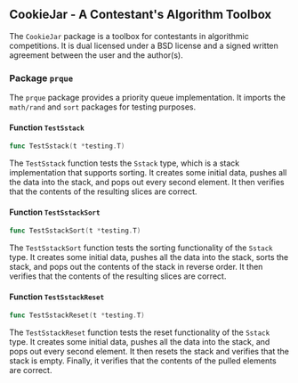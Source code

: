 ## CookieJar - A Contestant's Algorithm Toolbox

The `CookieJar` package is a toolbox for contestants in algorithmic competitions. It is dual licensed under a BSD license and a signed written agreement between the user and the author(s).

### Package `prque`

The `prque` package provides a priority queue implementation. It imports the `math/rand` and `sort` packages for testing purposes.

#### Function `TestSstack`

```go
func TestSstack(t *testing.T)
```

The `TestSstack` function tests the `Sstack` type, which is a stack implementation that supports sorting. It creates some initial data, pushes all the data into the stack, and pops out every second element. It then verifies that the contents of the resulting slices are correct.

#### Function `TestSstackSort`

```go
func TestSstackSort(t *testing.T)
```

The `TestSstackSort` function tests the sorting functionality of the `Sstack` type. It creates some initial data, pushes all the data into the stack, sorts the stack, and pops out the contents of the stack in reverse order. It then verifies that the contents of the resulting slices are correct.

#### Function `TestSstackReset`

```go
func TestSstackReset(t *testing.T)
```

The `TestSstackReset` function tests the reset functionality of the `Sstack` type. It creates some initial data, pushes all the data into the stack, and pops out every second element. It then resets the stack and verifies that the stack is empty. Finally, it verifies that the contents of the pulled elements are correct.